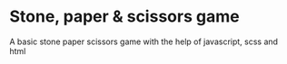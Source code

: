 # Stone, paper & scissors game
 A basic stone paper scissors game with the help of javascript, scss and html

